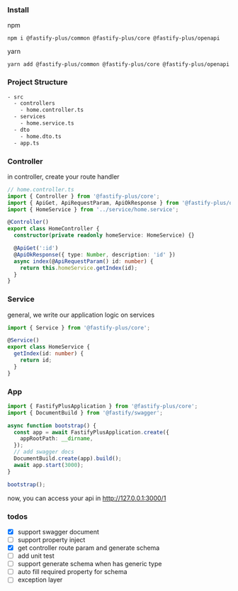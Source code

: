 ### Install

npm

```
npm i @fastify-plus/common @fastify-plus/core @fastify-plus/openapi
```

yarn

```
yarn add @fastify-plus/common @fastify-plus/core @fastify-plus/openapi
```

### Project Structure

```bash
- src
  - controllers
    - home.controller.ts
  - services
    - home.service.ts
  - dto
    - home.dto.ts
  - app.ts
```

### Controller

in controller, create your route handler

```typescript
// home.controller.ts
import { Controller } from '@fastify-plus/core';
import { ApiGet, ApiRequestParam, ApiOkResponse } from '@fastify-plus/openapi';
import { HomeService } from '../service/home.service';

@Controller()
export class HomeController {
  constructor(private readonly homeService: HomeService) {}

  @ApiGet(':id')
  @ApiOkResponse({ type: Number, description: 'id' })
  async index(@ApiRequestParam() id: number) {
    return this.homeService.getIndex(id);
  }
}
```

### Service

general, we write our application logic on services

```typescript
import { Service } from '@fastify-plus/core';

@Service()
export class HomeService {
  getIndex(id: number) {
    return id;
  }
}
```

### App

```typescript
import { FastifyPlusApplication } from '@fastify-plus/core';
import { DocumentBuild } from '@fastify/swagger';

async function bootstrap() {
  const app = await FastifyPlusApplication.create({
    appRootPath: __dirname,
  });
  // add swagger docs
  DocumentBuild.create(app).build();
  await app.start(3000);
}

bootstrap();
```

now, you can access your api in http://127.0.0.1:3000/1

### todos

- [x] support swagger document
- [ ] support property inject
- [x] get controller route param and generate schema
- [ ] add unit test
- [ ] support generate schema when has generic type
- [ ] auto fill required property for schema
- [ ] exception layer

